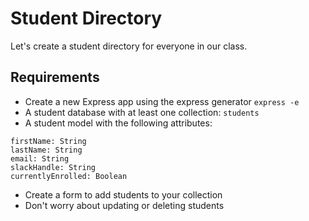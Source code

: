 # Student Directory 

Let's create a student directory for everyone in our class. 

## Requirements

- Create a new Express app using the express generator `express -e`
- A student database with at least one collection: `students`
- A student model with the following attributes: 

```
firstName: String
lastName: String
email: String
slackHandle: String
currentlyEnrolled: Boolean
```

- Create a form to add students to your collection
- Don't worry about updating or deleting students 

